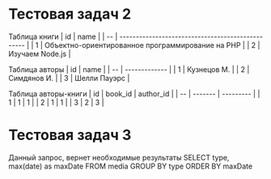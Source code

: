 # Тестовая задач 2

Таблица книги
| id | name                                              |
| -- | ------------------------------------------------- |
| 1  | Объектно-ориентированное программирование на PHP  |
| 2  | Изучаем Node.js                                   |

Таблица авторы
| id | name          |
| -- | ------------- |
| 1  | Кузнецов М.   |
| 2  | Симдянов И.   |
| 3  | Шелли Пауэрс  |

Таблица авторы-книги
| id | book_id | author_id | 
| -- | ------- | --------- |
| 1  |  1      |     1     |
| 2  |  1      |     1     |
| 3  |  2      |     3     |


# Тестовая задач 3

Данный запрос, вернет необходимые результаты
SELECT type, max(date) as maxDate FROM media GROUP BY type ORDER BY maxDate

